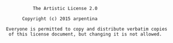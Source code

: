                The Artistic License 2.0

           Copyright (c) 2015 arpentina

     Everyone is permitted to copy and distribute verbatim copies
      of this license document, but changing it is not allowed.

